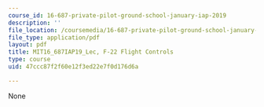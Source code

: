 ```yaml
---
course_id: 16-687-private-pilot-ground-school-january-iap-2019
description: ''
file_location: /coursemedia/16-687-private-pilot-ground-school-january-iap-2019/47ccc87f2f60e12f3ed22e7f0d176d6a_MIT16_687IAP19_LecF-22.pdf
file_type: application/pdf
layout: pdf
title: MIT16_687IAP19_Lec, F-22 Flight Controls
type: course
uid: 47ccc87f2f60e12f3ed22e7f0d176d6a

---
```

None